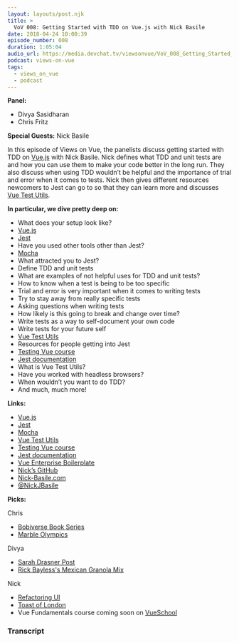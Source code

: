 ```yaml
---
layout: layouts/post.njk
title: >
  VoV 008: Getting Started with TDD on Vue.js with Nick Basile
date: 2018-04-24 10:00:39
episode_number: 008
duration: 1:05:04
audio_url: https://media.devchat.tv/viewsonvue/VoV_008_Getting_Started_with_TDD_on_Vue.js_with_Nick_Basile.mp3
podcast: views-on-vue
tags:
  - views_on_vue
  - podcast
---
```


**Panel:**

- Divya Sasidharan
- Chris Fritz

**Special Guests:** Nick Basile

In this episode of Views on Vue, the panelists discuss getting started with TDD on [Vue.js](https://vuejs.org/) with Nick Basile. Nick defines what TDD and unit tests are and how you can use them to make your code better in the long run. They also discuss when using TDD wouldn’t be helpful and the importance of trial and error when it comes to tests. Nick then gives different resources newcomers to Jest can go to so that they can learn more and discusses [Vue Test Utils](https://vue-test-utils.vuejs.org/en/).

**In particular, we dive pretty deep on:**

- What does your setup look like?
- [Vue.js](https://vuejs.org/)
- [Jest](https://facebook.github.io/jest/)
- Have you used other tools other than Jest?
- [Mocha](https://mochajs.org/)
- What attracted you to Jest?
- Define TDD and unit tests
- What are examples of not helpful uses for TDD and unit tests?
- How to know when a test is being to be too specific
- Trial and error is very important when it comes to writing tests
- Try to stay away from really specific tests
- Asking questions when writing tests
- How likely is this going to break and change over time?
- Write tests as a way to self-document your own code
- Write tests for your future self
- [Vue Test Utils](https://vue-test-utils.vuejs.org/en/)
- Resources for people getting into Jest
- [Testing Vue course](https://laracasts.com/series/testing-vue)
- [Jest documentation](https://facebook.github.io/jest/docs/en/getting-started.html)
- What is Vue Test Utils?
- Have you worked with headless browsers?
- When wouldn’t you want to do TDD?
- And much, much more!

**Links:**

- [Vue.js](https://vuejs.org/)
- [Jest](https://facebook.github.io/jest/)
- [Mocha](https://mochajs.org/)
- [Vue Test Utils](https://vue-test-utils.vuejs.org/en/)
- [Testing Vue course](https://laracasts.com/series/testing-vue)
- [Jest documentation](https://facebook.github.io/jest/docs/en/getting-started.html)
- [Vue Enterprise Boilerplate](https://github.com/chrisvfritz/vue-enterprise-boilerplate)
- [Nick’s GitHub](https://github.com/nickbasile)
- [Nick-Basile.com](https://nick-basile.com/)
- [@NickJBasile](https://twitter.com/nickjbasile)

**Picks:**

Chris

- [Bobiverse Book Series](https://www.amazon.com/Are-Legion-Bob-Bobiverse-Book-ebook/dp/B01LWAESYQ)
- [Marble Olympics](https://www.youtube.com/watch?v=CSzhlSbNvlk)

Divya

- [Sarah Drasner Post](https://css-tricks.com/methods-computed-and-watchers-in-vue-js/)
- [Rick Bayless's Mexican Granola Mix](https://www.amazon.com/Milk-Honey-Baylesss-Mexican-Granola/dp/B006ODBCJ0)

Nick

- [Refactoring UI](https://refactoringui.com/)
- [Toast of London](https://www.imdb.com/title/tt2432604/)
- Vue Fundamentals course coming soon on [VueSchool](https://vueschool.io/)

### Transcript
